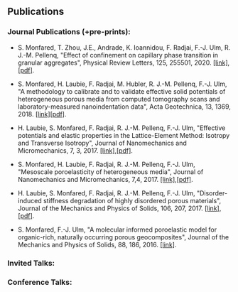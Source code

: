 ## Publications

### Journal Publications (+pre-prints):
- S. Monfared, T. Zhou, J.E., Andrade, K. Ioannidou, F. Radjai, F.-J. Ulm, R. J.-M. Pellenq, "Effect of confinement on capillary phase transition in granular aggregates", Physical Review Letters, 125, 255501, 2020. [[link]](https://dspace.mit.edu/handle/1721.1/97797),[[pdf]](https://arxiv.org/pdf/2008.04201.pdf).

- S. Monfared, H. Laubie, F. Radjai, M. Hubler, R. J.-M. Pellenq, F.-J. Ulm, "A methodology to calibrate and to validate effective solid potentials of heterogeneous porous media from computed tomography scans and laboratory-measured nanoindentation data", Acta Geotechnica, 13, 1369, 2018. [[link]](https://link.springer.com/article/10.1007/s11440-018-0687-9)[[pdf]](https://hal.archives-ouvertes.fr/hal-01958690/document).

- H. Laubie, S. Monfared, F. Radjai, R. J.-M. Pellenq, F.-J. Ulm, "Effective potentials and elastic properties in the Lattice-Element Method: Isotropy and Transverse Isotropy", Journal of Nanomechanics and Micromechanics, 7, 3, 2017. [[link]](https://ascelibrary.org/doi/full/10.1061/(ASCE)NM.2153-5477.0000125),[[pdf]](https://hal.archives-ouvertes.fr/hal-02095033/document).

- S. Monfared, H. Laubie, F. Radjai, R. J.-M. Pellenq, F.-J. Ulm, "Mesoscale poroelasticity of heterogeneous media", Journal of Nanomechanics and Micromechanics, 7,4, 2017. [[link]](https://ascelibrary.org/doi/full/10.1061/(ASCE)NM.2153-5477.0000136),[[pdf]](https://hal.archives-ouvertes.fr/hal-02095006/document).  

- H. Laubie, S. Monfared, F. Radjai, R. J.-M. Pellenq, F.-J. Ulm, "Disorder-induced stiffness degradation of highly disordered porous materials", Journal of the Mechanics and Physics of Solids, 106, 207, 2017. [[link]](https://www.sciencedirect.com/science/article/pii/S002250961730090X),[[pdf]](https://hal.archives-ouvertes.fr/hal-01720439/document).

- S. Monfared, F.-J. Ulm, "A molecular informed poroelastic model for organic-rich, naturally occurring porous geocomposites", Journal of the Mechanics and Physics of Solids, 88, 186, 2016. [[link]](https://www.sciencedirect.com/science/article/pii/S0022509615303355).

### Invited Talks:

### Conference Talks:


